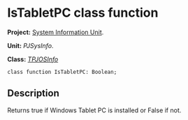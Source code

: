 <a href='Hidden comment: 
$Rev$
$Date$
'></a>

# IsTabletPC class function #

**Project:** [System Information Unit](SystemInformationUnit.md).

**Unit:** _PJSysInfo_.

**Class:** _[TPJOSInfo](TPJOSInfo.md)_

```
class function IsTabletPC: Boolean;
```

## Description ##

Returns true if Windows Tablet PC is installed or False if not.